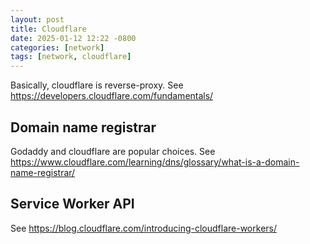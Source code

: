 ```yaml
---
layout: post
title: Cloudflare
date: 2025-01-12 12:22 -0800
categories: [network]
tags: [network, cloudflare]
---
```


Basically, cloudflare is reverse-proxy. See
https://developers.cloudflare.com/fundamentals/

## Domain name registrar

Godaddy and cloudflare are popular choices. See
https://www.cloudflare.com/learning/dns/glossary/what-is-a-domain-name-registrar/

## Service Worker API

See https://blog.cloudflare.com/introducing-cloudflare-workers/
